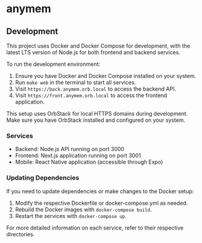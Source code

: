 # anymem

## Development

This project uses Docker and Docker Compose for development, with the latest LTS version of Node.js for both frontend and backend services.

To run the development environment:

1. Ensure you have Docker and Docker Compose installed on your system.
2. Run `make web` in the terminal to start all services.
3. Visit `https://back.anymem.orb.local` to access the backend API.
4. Visit `https://front.anymem.orb.local` to access the frontend application.

This setup uses OrbStack for local HTTPS domains during development. Make sure you have OrbStack installed and configured on your system.

### Services

- Backend: Node.js API running on port 3000
- Frontend: Next.js application running on port 3001
- Mobile: React Native application (accessible through Expo)

### Updating Dependencies

If you need to update dependencies or make changes to the Docker setup:

1. Modify the respective Dockerfile or docker-compose.yml as needed.
2. Rebuild the Docker images with `docker-compose build`.
3. Restart the services with `docker-compose up`.

For more detailed information on each service, refer to their respective directories.
